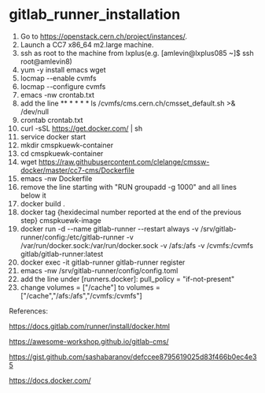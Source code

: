# gitlab_runner_installation

1) Go to https://openstack.cern.ch/project/instances/.
2) Launch a CC7 x86_64 m2.large machine.
3) ssh as root to the machine from lxplus(e.g. [amlevin@lxplus085 ~]$ ssh root@amlevin8)
4) yum -y install emacs wget
5) locmap --enable cvmfs
6) locmap --configure cvmfs
7) emacs -nw crontab.txt
8) add the line ** * * * * ls /cvmfs/cms.cern.ch/cmsset_default.sh >& /dev/null
9) crontab crontab.txt
10) curl -sSL https://get.docker.com/ | sh 
11) service docker start
12) mkdir cmspkuewk-container
13) cd cmspkuewk-container
14) wget https://raw.githubusercontent.com/clelange/cmssw-docker/master/cc7-cms/Dockerfile
15) emacs -nw Dockerfile
16) remove the line starting with "RUN     groupadd -g 1000" and all lines below it
17) docker build .
18) docker tag {hexidecimal number reported at the end of the previous step} cmspkuewk-image
19) docker run -d --name gitlab-runner --restart always -v /srv/gitlab-runner/config:/etc/gitlab-runner -v /var/run/docker.sock:/var/run/docker.sock -v /afs:/afs -v /cvmfs:/cvmfs gitlab/gitlab-runner:latest
20) docker exec -it gitlab-runner gitlab-runner register
21) emacs -nw /srv/gitlab-runner/config/config.toml 
22) add the line under [runners.docker]: pull_policy = "if-not-present"
23) change volumes = ["/cache"] to volumes = ["/cache","/afs:/afs","/cvmfs:/cvmfs"]

References:

https://docs.gitlab.com/runner/install/docker.html

https://awesome-workshop.github.io/gitlab-cms/

https://gist.github.com/sashabaranov/defccee8795619025d83f466b0ec4e35

https://docs.docker.com/
